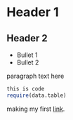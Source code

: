 # Header 1
## Header 2

* Bullet 1
* Bullet 2

paragraph text here


```r
this is code
require(data.table)
```
making my first [link](https://www.google.com/webhp?sourceid=chrome-instant&ion=1&espv=2&ie=UTF-8#q=github%20support%20r%20code%3F).
